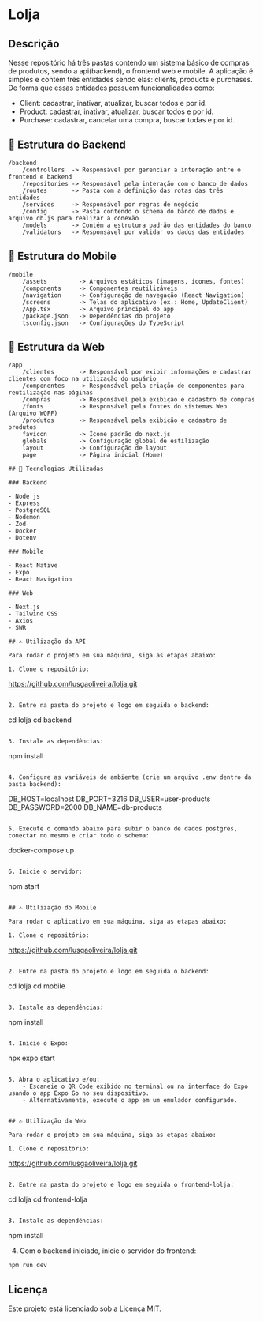 # Lolja

## Descrição

Nesse repositório há três pastas contendo um sistema básico de compras de produtos, sendo a api(backend), o frontend web e mobile. A aplicação é simples e contém três entidades sendo elas: clients, products e purchases. De forma que essas entidades possuem funcionalidades como:

- Client: cadastrar, inativar, atualizar, buscar todos e por id.
- Product: cadastrar, inativar, atualizar, buscar todos e por id.
- Purchase: cadastrar, cancelar uma compra, buscar todas e por id.

## 📁 Estrutura do Backend

```
/backend
    /controllers  -> Responsável por gerenciar a interação entre o frontend e backend
    /repositories -> Responsável pela interação com o banco de dados
    /routes       -> Pasta com a definição das rotas das três entidades
    /services     -> Responsável por regras de negócio
    /config       -> Pasta contendo o schema do banco de dados e arquivo db.js para realizar a conexão
    /models       -> Contém a estrutura padrão das entidades do banco
    /validators   -> Responsável por validar os dados das entidades

```

## 📁 Estrutura do Mobile

```
/mobile
    /assets         -> Arquivos estáticos (imagens, ícones, fontes)
    /components     -> Componentes reutilizáveis
    /navigation     -> Configuração de navegação (React Navigation)
    /screens        -> Telas do aplicativo (ex.: Home, UpdateClient)
    /App.tsx        -> Arquivo principal do app
    /package.json   -> Dependências do projeto
    tsconfig.json   -> Configurações do TypeScript
```
## 📁 Estrutura da Web

```
/app
    /clientes       -> Responsável por exibir informações e cadastrar clientes com foco na utilização do usuário
    /componentes    -> Responsável pela criação de componentes para reutilização nas páginas
    /compras        -> Responsável pela exibição e cadastro de compras
    /fonts          -> Responsável pela fontes do sistemas Web (Arquivo WOFF)
    /produtos       -> Responsável pela exibição e cadastro de produtos
    favicon         -> Ícone padrão do next.js
    globals         -> Configuração global de estilização
    layout          -> Configuração de layout
    page            -> Página inicial (Home)

## 🚀 Tecnologias Utilizadas

### Backend

- Node js
- Express
- PostgreSQL
- Nodemon
- Zod
- Docker
- Dotenv

### Mobile

- React Native
- Expo
- React Navigation

### Web

- Next.js
- Tailwind CSS
- Axios
- SWR

## ✍ Utilização da API

Para rodar o projeto em sua máquina, siga as etapas abaixo:

1. Clone o repositório:
```
https://github.com/lusgaoliveira/lolja.git
```

2. Entre na pasta do projeto e logo em seguida o backend:
```
cd lolja
cd backend
```

3. Instale as dependências:
```
npm install
```

4. Configure as variáveis de ambiente (crie um arquivo .env dentro da pasta backend):
```
DB_HOST=localhost
DB_PORT=3216
DB_USER=user-products
DB_PASSWORD=2000
DB_NAME=db-products
```

5. Execute o comando abaixo para subir o banco de dados postgres, conectar no mesmo e criar todo o schema:
```
docker-compose up
```

6. Inicie o servidor:
```
npm start
```

## ✍ Utilização do Mobile

Para rodar o aplicativo em sua máquina, siga as etapas abaixo:

1. Clone o repositório:
```
https://github.com/lusgaoliveira/lolja.git
```

2. Entre na pasta do projeto e logo em seguida o backend:
```
cd lolja
cd mobile
```

3. Instale as dependências:
```
npm install
```

4. Inicie o Expo:
```
npx expo start
```

5. Abra o aplicativo e/ou:
    - Escaneie o QR Code exibido no terminal ou na interface do Expo usando o app Expo Go no seu dispositivo.
    - Alternativamente, execute o app em um emulador configurado.


## ✍ Utilização da Web

Para rodar o projeto em sua máquina, siga as etapas abaixo:

1. Clone o repositório:
```
https://github.com/lusgaoliveira/lolja.git
```

2. Entre na pasta do projeto e logo em seguida o frontend-lolja:
```
cd lolja
cd frontend-lolja
```

3. Instale as dependências:
```
npm install

4. Com o backend iniciado, inicie o servidor do frontend:
```
npm run dev
```

## Licença
Este projeto está licenciado sob a Licença MIT.